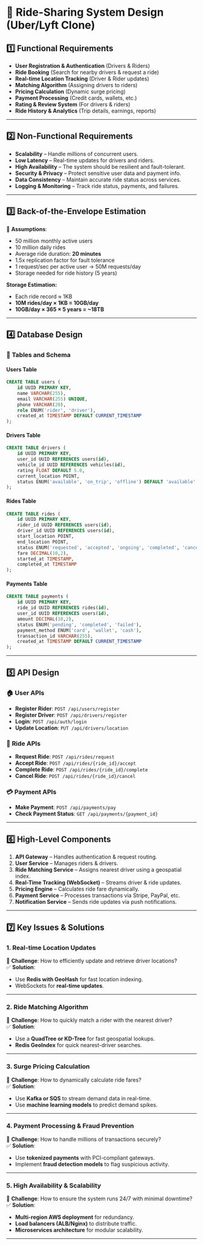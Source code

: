 # 🚗 **Ride-Sharing System Design (Uber/Lyft Clone)**

## 1️⃣ **Functional Requirements**  
- **User Registration & Authentication** (Drivers & Riders)  
- **Ride Booking** (Search for nearby drivers & request a ride)  
- **Real-time Location Tracking** (Driver & Rider updates)  
- **Matching Algorithm** (Assigning drivers to riders)  
- **Pricing Calculation** (Dynamic surge pricing)  
- **Payment Processing** (Credit cards, wallets, etc.)  
- **Rating & Review System** (For drivers & riders)  
- **Ride History & Analytics** (Trip details, earnings, reports)  

---

## 2️⃣ **Non-Functional Requirements**  
- **Scalability** – Handle millions of concurrent users.  
- **Low Latency** – Real-time updates for drivers and riders.  
- **High Availability** – The system should be resilient and fault-tolerant.  
- **Security & Privacy** – Protect sensitive user data and payment info.  
- **Data Consistency** – Maintain accurate ride status across services.  
- **Logging & Monitoring** – Track ride status, payments, and failures.  

---

## 3️⃣ **Back-of-the-Envelope Estimation**  
🔹 **Assumptions**:  
- 50 million monthly active users  
- 10 million daily rides  
- Average ride duration: **20 minutes**  
- 1.5x replication factor for fault tolerance  
- 1 request/sec per active user → 50M requests/day  
- Storage needed for ride history (5 years)  

**Storage Estimation:**  
- Each ride record ≈ 1KB  
- **10M rides/day × 1KB = 10GB/day**  
- **10GB/day × 365 × 5 years = ~18TB**  

---

## 4️⃣ **Database Design**  
### 🚗 **Tables and Schema**  
#### **Users Table**  
```sql
CREATE TABLE users (
    id UUID PRIMARY KEY,
    name VARCHAR(255),
    email VARCHAR(255) UNIQUE,
    phone VARCHAR(20),
    role ENUM('rider', 'driver'),
    created_at TIMESTAMP DEFAULT CURRENT_TIMESTAMP
);
```

#### **Drivers Table**  
```sql
CREATE TABLE drivers (
    id UUID PRIMARY KEY,
    user_id UUID REFERENCES users(id),
    vehicle_id UUID REFERENCES vehicles(id),
    rating FLOAT DEFAULT 5.0,
    current_location POINT,
    status ENUM('available', 'on_trip', 'offline') DEFAULT 'available'
);
```

#### **Rides Table**  
```sql
CREATE TABLE rides (
    id UUID PRIMARY KEY,
    rider_id UUID REFERENCES users(id),
    driver_id UUID REFERENCES users(id),
    start_location POINT,
    end_location POINT,
    status ENUM('requested', 'accepted', 'ongoing', 'completed', 'cancelled'),
    fare DECIMAL(10,2),
    started_at TIMESTAMP,
    completed_at TIMESTAMP
);
```

#### **Payments Table**  
```sql
CREATE TABLE payments (
    id UUID PRIMARY KEY,
    ride_id UUID REFERENCES rides(id),
    user_id UUID REFERENCES users(id),
    amount DECIMAL(10,2),
    status ENUM('pending', 'completed', 'failed'),
    payment_method ENUM('card', 'wallet', 'cash'),
    transaction_id VARCHAR(255),
    created_at TIMESTAMP DEFAULT CURRENT_TIMESTAMP
);
```

---

## 5️⃣ **API Design**
### 🏠 **User APIs**
- **Register Rider**: `POST /api/users/register`
- **Register Driver**: `POST /api/drivers/register`
- **Login**: `POST /api/auth/login`
- **Update Location**: `PUT /api/drivers/location`

### 🚖 **Ride APIs**
- **Request Ride**: `POST /api/rides/request`
- **Accept Ride**: `POST /api/rides/{ride_id}/accept`
- **Complete Ride**: `POST /api/rides/{ride_id}/complete`
- **Cancel Ride**: `POST /api/rides/{ride_id}/cancel`

### 💳 **Payment APIs**
- **Make Payment**: `POST /api/payments/pay`
- **Check Payment Status**: `GET /api/payments/{payment_id}`

---

## 6️⃣ **High-Level Components**  
1. **API Gateway** – Handles authentication & request routing.  
2. **User Service** – Manages riders & drivers.  
3. **Ride Matching Service** – Assigns nearest driver using a geospatial index.  
4. **Real-Time Tracking (WebSocket)** – Streams driver & ride updates.  
5. **Pricing Engine** – Calculates ride fare dynamically.  
6. **Payment Service** – Processes transactions via Stripe, PayPal, etc.  
7. **Notification Service** – Sends ride updates via push notifications.  

---

## 7️⃣ **Key Issues & Solutions**  

### **1. Real-time Location Updates**
🔹 **Challenge**: How to efficiently update and retrieve driver locations?  
✅ **Solution**:  
- Use **Redis with GeoHash** for fast location indexing.  
- WebSockets for **real-time updates**.  

---

### **2. Ride Matching Algorithm**  
🔹 **Challenge**: How to quickly match a rider with the nearest driver?  
✅ **Solution**:  
- Use a **QuadTree or KD-Tree** for fast geospatial lookups.  
- **Redis GeoIndex** for quick nearest-driver searches.  

---

### **3. Surge Pricing Calculation**  
🔹 **Challenge**: How to dynamically calculate ride fares?  
✅ **Solution**:  
- Use **Kafka or SQS** to stream demand data in real-time.  
- Use **machine learning models** to predict demand spikes.  

---

### **4. Payment Processing & Fraud Prevention**  
🔹 **Challenge**: How to handle millions of transactions securely?  
✅ **Solution**:  
- Use **tokenized payments** with PCI-compliant gateways.  
- Implement **fraud detection models** to flag suspicious activity.  

---

### **5. High Availability & Scalability**  
🔹 **Challenge**: How to ensure the system runs 24/7 with minimal downtime?  
✅ **Solution**:  
- **Multi-region AWS deployment** for redundancy.  
- **Load balancers (ALB/Nginx)** to distribute traffic.  
- **Microservices architecture** for modular scalability.  

---
